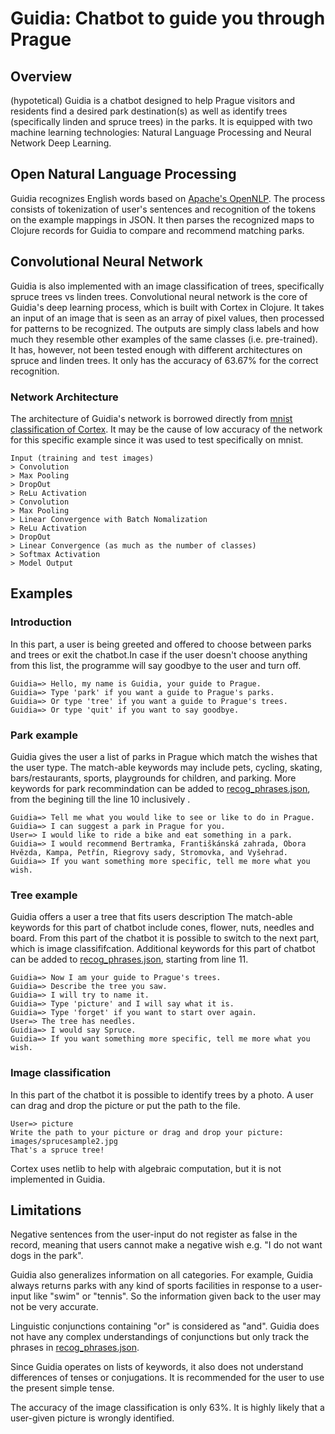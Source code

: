 # Guidia: Chatbot to guide you through Prague

## Overview

(hypotetical)
Guidia is a chatbot designed to help Prague visitors and residents find a desired park destination(s)
as well as identify trees (specifically linden and spruce trees) in the parks.
It is equipped with two machine learning technologies: Natural Language Processing and Neural Network Deep Learning.

## Open Natural Language Processing

Guidia recognizes English words based on [Apache's OpenNLP](https://opennlp.apache.org/).
The process consists of tokenization of user's sentences and recognition of the tokens on the example mappings in JSON.
It then parses the recognized maps to Clojure records for Guidia to compare and recommend matching parks.

## Convolutional Neural Network

Guidia is also implemented with an image classification of trees, specifically spruce trees vs linden trees.
Convolutional neural network is the core of Guidia's deep learning process, which is built with Cortex in Clojure.
It takes an input of an image that is seen as an array of pixel values, then processed for patterns to be recognized.
The outputs are simply class labels and how much they resemble other examples of the same classes (i.e. pre-trained).
It has, however, not been tested enough with different architectures on spruce and linden trees.
It only has the accuracy of 63.67% for the correct recognition.

### Network Architecture

The architecture of Guidia's network is borrowed directly from [mnist classification of Cortex](https://github.com/originrose/cortex/tree/master/examples/mnist-classification).
It may be the cause of low accuracy of the network for this specific example since it was used to test specifically on mnist.

```architecture
Input (training and test images)
> Convolution
> Max Pooling
> DropOut
> ReLu Activation
> Convolution
> Max Pooling 
> Linear Convergence with Batch Nomalization
> ReLu Activation
> DropOut
> Linear Convergence (as much as the number of classes)
> Softmax Activation
> Model Output
```


## Examples

### Introduction

In this part, a user is being greeted and offered to choose between parks and trees or exit the chatbot.In case if the user doesn't choose anything from this list, the programme will say goodbye to the user and turn off.
```
Guidia=> Hello, my name is Guidia, your guide to Prague.
Guidia=> Type 'park' if you want a guide to Prague's parks.
Guidia=> Or type 'tree' if you want a guide to Prague's trees.
Guidia=> Or type 'quit' if you want to say goodbye.
```
### Park example

Guidia gives the user a list of parks in Prague which match the wishes
that the user type.
The match-able keywords may include pets, cycling, skating, bars/restaurants,
sports, playgrounds for children, and parking.
More keywords for park recommindation can be added to [recog_phrases.json](https://github.com/dhk465/Guidia/blob/master/src/ica/recog_phrases.json), from the begining till the line 10 inclusively  .
```
Guidia=> Tell me what you would like to see or like to do in Prague.
Guidia=> I can suggest a park in Prague for you.
User=> I would like to ride a bike and eat something in a park.
Guidia=> I would recommend Bertramka, Františkánská zahrada, Obora Hvězda, Kampa, Petřín, Riegrovy sady, Stromovka, and Vyšehrad.
Guidia=> If you want something more specific, tell me more what you wish.
```
### Tree example

Guidia offers a user a tree that fits users description
The match-able keywords for this part of chatbot include cones, flower, nuts, needles and board. From this part of the chatbot it is possible to switch to the next part, which is image classififcation.
Additional keywords for this part of chatbot can be added to [recog_phrases.json](https://github.com/dhk465/Guidia/blob/master/src/ica/recog_phrases.json), starting from line 11.
```
Guidia=> Now I am your guide to Prague's trees.
Guidia=> Describe the tree you saw.
Guidia=> I will try to name it.
Guidia=> Type 'picture' and I will say what it is.
Guidia=> Type 'forget' if you want to start over again.
User=> The tree has needles.
Guidia=> I would say Spruce.
Guidia=> If you want something more specific, tell me more what you wish.
```

### Image classification

In this part of the chatbot it is possible to identify trees by a photo. A user can drag and drop the picture or put the path to the file. 
```
User=> picture
Write the path to your picture or drag and drop your picture:
images/sprucesample2.jpg
That's a spruce tree!
```
Cortex uses netlib to help with algebraic computation, but it is not implemented in Guidia.

## Limitations

Negative sentences from the user-input do not register as false in the record,
meaning that users cannot make a negative wish
e.g. "I do not want dogs in the park".

Guidia also generalizes information on all categories. For example,
Guidia always returns parks with any kind of sports facilities in response
to a user-input like "swim" or "tennis". So the information given back to the
user may not be very accurate.

Linguistic conjunctions containing "or" is considered as "and".
Guidia does not have any complex understandings of conjunctions
but only track the phrases in [recog_phrases.json](https://github.com/dhk465/Guidia/blob/master/src/ica/recog_phrases.json).

Since Guidia operates on lists of keywords, it also does not understand
differences of tenses or conjugations. It is recommended for the user to use
the present simple tense.

The accuracy of the image classification is only 63%.
It is highly likely that a user-given picture is wrongly identified.
